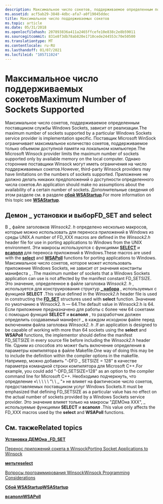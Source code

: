 ```yaml
---
description: Максимальное число сокетов, поддерживаемое определенным поставщиком службы Windows Sockets, зависит от реализации.
ms.assetid: acf5ab29-3848-4dbc-afa7-a0f19045ddec
title: Максимальное число поддерживаемых сокетов
ms.topic: article
ms.date: 05/31/2018
ms.openlocfilehash: 207893836a411a2465ffcefe10e838c2e8b59011
ms.sourcegitcommit: 831e8f3db78ab820e1710cede244553c70e50500
ms.translationtype: MT
ms.contentlocale: ru-RU
ms.lasthandoff: 01/07/2021
ms.locfileid: "105711024"
---
```

# <a name="maximum-number-of-sockets-supported"></a><span data-ttu-id="07da1-103">Максимальное число поддерживаемых сокетов</span><span class="sxs-lookup"><span data-stu-id="07da1-103">Maximum Number of Sockets Supported</span></span>

<span data-ttu-id="07da1-104">Максимальное число сокетов, поддерживаемое определенным поставщиком службы Windows Sockets, зависит от реализации.</span><span class="sxs-lookup"><span data-stu-id="07da1-104">The maximum number of sockets supported by a particular Windows Sockets service provider is implementation specific.</span></span> <span data-ttu-id="07da1-105">Поставщик Microsoft WinSock ограничивает максимальное количество сокетов, поддерживаемое только объемом доступной памяти на локальном компьютере.</span><span class="sxs-lookup"><span data-stu-id="07da1-105">The Microsoft Winsock provider limits the maximum number of sockets supported only by available memory on the local computer.</span></span> <span data-ttu-id="07da1-106">Однако сторонние поставщики Winsock могут иметь ограничения на число поддерживаемых сокетов.</span><span class="sxs-lookup"><span data-stu-id="07da1-106">However, third-party Winsock providers may have limitations on the numbers of sockets supported.</span></span> <span data-ttu-id="07da1-107">Приложение не должно делать никаких предположений о доступности определенного числа сокетов.</span><span class="sxs-lookup"><span data-stu-id="07da1-107">An application should make no assumptions about the availability of a certain number of sockets.</span></span> <span data-ttu-id="07da1-108">Дополнительные сведения об этом разделе см. в разделе [**сбой WSAStartup**](/windows/desktop/api/winsock/nf-winsock-wsastartup).</span><span class="sxs-lookup"><span data-stu-id="07da1-108">For more information on this topic see [**WSAStartup**](/windows/desktop/api/winsock/nf-winsock-wsastartup).</span></span>

## <a name="fd_set-and-select"></a><span data-ttu-id="07da1-109">Демон \_ установки и выбор</span><span class="sxs-lookup"><span data-stu-id="07da1-109">FD\_SET and select</span></span>

<span data-ttu-id="07da1-110">В \_ файле заголовков *Winsock2. h* определено несколько макросов, которые можно использовать для переноса приложений в Windows из среды UNIX.</span><span class="sxs-lookup"><span data-stu-id="07da1-110">A number of FD\_XXX macros are defined in the *Winsock2.h* header file for use in porting applications to Windows from the UNIX environment.</span></span> <span data-ttu-id="07da1-111">Эти макросы используются с функциями [**SELECT**](/windows/desktop/api/Winsock2/nf-winsock2-select) и [**всаполл**](/windows/win32/api/winsock2/nf-winsock2-wsapoll) для переноса приложений в Windows.</span><span class="sxs-lookup"><span data-stu-id="07da1-111">These macros are used with the [**select**](/windows/desktop/api/Winsock2/nf-winsock2-select) and [**WSAPoll**](/windows/win32/api/winsock2/nf-winsock2-wsapoll) functions for porting applications to Windows.</span></span> <span data-ttu-id="07da1-112">Максимальное число сокетов, которое может использовать приложение Windows Sockets, не зависит от значения константы манифеста \_ .</span><span class="sxs-lookup"><span data-stu-id="07da1-112">The maximum number of sockets that a Windows Sockets application can use is not affected by the manifest constant FD\_SETSIZE.</span></span> <span data-ttu-id="07da1-113">Это значение, определенное в файле заголовка *Winsock2. h* , используется для конструирования структур [**\_ набора**](/windows/desktop/api/winsock/nf-winsock-fd_set) , используемых с функцией **SELECT** .</span><span class="sxs-lookup"><span data-stu-id="07da1-113">This value defined in the *Winsock2.h* header file is used in constructing the [**FD\_SET**](/windows/desktop/api/winsock/nf-winsock-fd_set) structures used with **select** function.</span></span> <span data-ttu-id="07da1-114">Значение по умолчанию в Winsock2. h — 64.</span><span class="sxs-lookup"><span data-stu-id="07da1-114">The default value in Winsock2.h is 64.</span></span> <span data-ttu-id="07da1-115">Если приложение предназначено для работы с более чем 64 сокетами с помощью функций **SELECT** и **всаполл** , то разработчик должен определить создаваемый манифест \_ в каждом исходном файле перед включением файла заголовка *Winsock2. h* .</span><span class="sxs-lookup"><span data-stu-id="07da1-115">If an application is designed to be capable of working with more than 64 sockets using the **select** and **WSAPoll** functions, the implementor should define the manifest FD\_SETSIZE in every source file before including the *Winsock2.h* header file.</span></span> <span data-ttu-id="07da1-116">Одним из способов это может быть включение определения в параметры компилятора в файле Makefile.</span><span class="sxs-lookup"><span data-stu-id="07da1-116">One way of doing this may be to include the definition within the compiler options in the makefile.</span></span> <span data-ttu-id="07da1-117">Например, можно добавить "-DFD \_ SETSIZE = 128" в качестве параметра командной строки компилятора для Microsoft C++.</span><span class="sxs-lookup"><span data-stu-id="07da1-117">For example, you could add "-DFD\_SETSIZE=128" as an option to the compiler command line for Microsoft C++.</span></span> <span data-ttu-id="07da1-118">Необходимо подчеркнуть, что определение «\ \ \ \ \ "\ \ \_ "» не влияет на фактическое число сокетов, предоставляемых поставщиком услуг Windows Sockets.</span><span class="sxs-lookup"><span data-stu-id="07da1-118">It must be emphasized that defining FD\_SETSIZE as a particular value has no effect on the actual number of sockets provided by a Windows Sockets service provider.</span></span> <span data-ttu-id="07da1-119">Это значение влияет только на макросы "ДЕМОна XXX", \_ используемые функциями **SELECT** и **всаполл** .</span><span class="sxs-lookup"><span data-stu-id="07da1-119">This value only affects the FD\_XXX macros used by the **select** and **WSAPoll** functions.</span></span>

## <a name="related-topics"></a><span data-ttu-id="07da1-120">См. также</span><span class="sxs-lookup"><span data-stu-id="07da1-120">Related topics</span></span>

<dl> <dt>

[<span data-ttu-id="07da1-121">**Установка ДЕМОна \_**</span><span class="sxs-lookup"><span data-stu-id="07da1-121">**FD\_SET**</span></span>](/windows/desktop/api/winsock/nf-winsock-fd_set)
</dt> <dt>

[<span data-ttu-id="07da1-122">Перенос приложений сокета в Winsock</span><span class="sxs-lookup"><span data-stu-id="07da1-122">Porting Socket Applications to Winsock</span></span>](porting-socket-applications-to-winsock.md)
</dt> <dt>

[<span data-ttu-id="07da1-123">**метьте**</span><span class="sxs-lookup"><span data-stu-id="07da1-123">**select**</span></span>](/windows/desktop/api/Winsock2/nf-winsock2-select)
</dt> <dt>

[<span data-ttu-id="07da1-124">Вопросы программирования Winsock</span><span class="sxs-lookup"><span data-stu-id="07da1-124">Winsock Programming Considerations</span></span>](winsock-programming-considerations.md)
</dt> <dt>

[<span data-ttu-id="07da1-125">**Сбой WSAStartup**</span><span class="sxs-lookup"><span data-stu-id="07da1-125">**WSAStartup**</span></span>](/windows/desktop/api/winsock/nf-winsock-wsastartup)
</dt> <dt>

[<span data-ttu-id="07da1-126">**всаполл**</span><span class="sxs-lookup"><span data-stu-id="07da1-126">**WSAPoll**</span></span>](/windows/win32/api/winsock2/nf-winsock2-wsapoll)
</dt> </dl>

 

 
